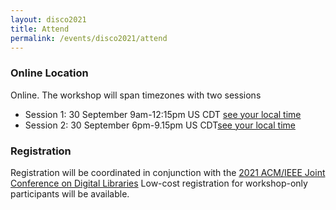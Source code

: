 ```yaml
---
layout: disco2021
title: Attend
permalink: /events/disco2021/attend
---
```

### Online Location
Online. The workshop will span timezones with two sessions

- Session 1: 30 September 9am-12:15pm US CDT [see your local time](https://www.timeanddate.com/worldclock/fixedtime.html?iso=20210930T09&p1=5158&ah=3&am=15)
- Session 2: 30 September 6pm-9.15pm US CDT[see your local time](https://www.timeanddate.com/worldclock/fixedtime.html?iso=20210930T18&p1=5158&ah=3&am=15)

### Registration
Registration will be coordinated in conjunction with the [2021 ACM/IEEE Joint Conference on Digital Libraries](https://2021.jcdl.org)
Low-cost registration for workshop-only participants will be available.
